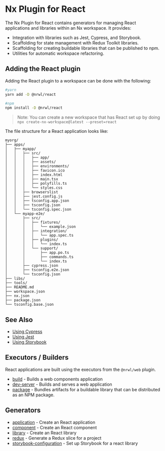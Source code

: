 # Nx Plugin for React

The Nx Plugin for React contains generators for managing React applications and libraries within an Nx workspace. It provides:

- Integration with libraries such as Jest, Cypress, and Storybook.
- Scaffolding for state management with Redux Toolkit libraries.
- Scaffolding for creating buildable libraries that can be published to npm.
- Utilities for automatic workspace refactoring.

## Adding the React plugin

Adding the React plugin to a workspace can be done with the following:

```bash
#yarn
yarn add -D @nrwl/react
```

```bash
#npm
npm install -D @nrwl/react
```

> Note: You can create a new workspace that has React set up by doing `npx create-nx-workspace@latest --preset=react`

The file structure for a React application looks like:

```treeview
myorg/
├── apps/
│   ├── myapp/
│   │   ├── src/
│   │   │   ├── app/
│   │   │   ├── assets/
│   │   │   ├── environments/
│   │   │   ├── favicon.ico
│   │   │   ├── index.html
│   │   │   ├── main.tsx
│   │   │   ├── polyfills.ts
│   │   │   └── styles.css
│   │   ├── browserslist
│   │   ├── jest.config.js
│   │   ├── tsconfig.app.json
│   │   ├── tsconfig.json
│   │   └── tsconfig.spec.json
│   └── myapp-e2e/
│       ├── src/
│       │   ├── fixtures/
│       │   │   └── example.json
│       │   ├── integration/
│       │   │   └── app.spec.ts
│       │   ├── plugins/
│       │   │   └── index.ts
│       │   └── support/
│       │       ├── app.po.ts
│       │       ├── commands.ts
│       │       └── index.ts
│       ├── cypress.json
│       ├── tsconfig.e2e.json
│       └── tsconfig.json
├── libs/
├── tools/
├── README.md
├── workspace.json
├── nx.json
├── package.json
└── tsconfig.base.json
```

## See Also

- [Using Cypress](/{{framework}}/cypress/overview)
- [Using Jest](/{{framework}}/jest/overview)
- [Using Storybook](/default/storybook/overview-react)

## Executors / Builders

React applications are built using the executors from the `@nrwl/web` plugin.

- [build](/{{framework}}/web/build) - Builds a web components application
- [dev-server](/{{framework}}/web/package) - Builds and serves a web application
- [package](/{{framework}}/web/package) - Bundles artifacts for a buildable library that can be distributed as an NPM package.

## Generators

- [application](/{{framework}}/react/application) - Create an React application
- [component](/{{framework}}/react/component) - Create an React component
- [library](/{{framework}}/react/library) - Create an React library
- [redux](/{{framework}}/react/redux) - Generate a Redux slice for a project
- [storybook-configuration](/{{framework}}/react/storybook-configuration) - Set up Storybook for a react library
